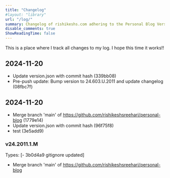 ```yaml
---
title: "Changelog"
#layout: "library"
url: "/log/"
summary: Changelog of rishikeshs.com adhering to the Personal Blog Versioning Manifesto
disable_comments: true
ShowReadingTime: false
---
```


This is a place where I track all changes to my log. I hope this time it works!!


<!--LOG_PLACEHOLDER_START-->

## 2024-11-20
- Update version.json with commit hash (339bb08)
- Pre-push update: Bump version to 24.603.U.2011 and update changelog (08fbc7f)
## 2024-11-20
- Merge branch 'main' of https://github.com/rishikeshsreehari/personal-blog (1779e14)
- Update version.json with commit hash (96f75f8)
- test (3e5add9)
### v24.2011.1.M
Types: [-
3b0d4a9
gitignore
updated]
- Merge branch 'main' of https://github.com/rishikeshsreehari/personal-blog
<!--LOG_PLACEHOLDER_END-->
